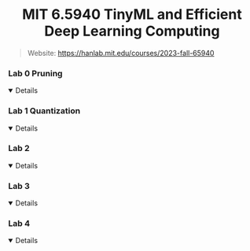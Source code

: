 # <div align="center"> MIT 6.5940 TinyML and Efficient Deep Learning Computing</div>

> Website: https://hanlab.mit.edu/courses/2023-fall-65940

### Lab 0 Pruning
<details open>
<summary>Details</summary>
</details>

### Lab 1 Quantization
<details open>
<summary>Details</summary>
</details>

### Lab 2 
<details open>
<summary>Details</summary>
</details>

### Lab 3 
<details open>
<summary>Details</summary>
</details>

### Lab 4 
<details open>
<summary>Details</summary>
</details>
